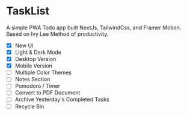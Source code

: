 # TaskList

A simple PWA Todo app built NextJs, TailwindCss, and Framer Motion. Based on Ivy Lee Method of productivity.

- [x] New UI
- [x] Light & Dark Mode
- [x] Desktop Version
- [x] Mobile Version
- [ ] Multiple Color Themes
- [ ] Notes Section
- [ ] Pomodoro / Timer
- [ ] Convert to PDF Document
- [ ] Archive Yesterday's Completed Tasks
- [ ] Recycle Bin
